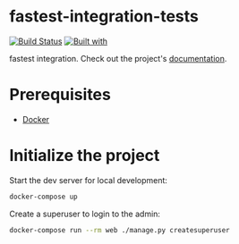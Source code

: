 # fastest-integration-tests

[![Build Status](https://travis-ci.org/andreyors/fastest-integration-tests.svg?branch=master)](https://travis-ci.org/andreyors/fastest-integration-tests)
[![Built with](https://img.shields.io/badge/Built_with-Cookiecutter_Django_Rest-F7B633.svg)](https://github.com/agconti/cookiecutter-django-rest)

fastest integration. Check out the project's [documentation](http://andreyors.github.io/fastest-integration-tests/).

# Prerequisites

- [Docker](https://docs.docker.com/docker-for-mac/install/)

# Initialize the project

Start the dev server for local development:

```bash
docker-compose up
```

Create a superuser to login to the admin:

```bash
docker-compose run --rm web ./manage.py createsuperuser
```
